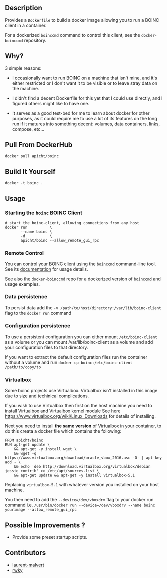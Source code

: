 ## Description

Provides a `Dockerfile` to build a docker image allowing you to run a
BOINC client in a container.

For a dockerized `boinccmd` command to control this client, see the
`docker-boinccmd` repository.

## Why?

3 simple reasons:

 * I occasionally want to run BOINC on a machine that isn't mine, and
   it's either restricted or I don't want it to be visible or to leave
   stray data on the machine.

 * I didn't find a decent Dockerfile for this yet that I could use
   directly, and I figured others might like to have one.

 * It serves as a good test-bed for me to learn about docker for other
   purposes, as it could require me to use a lot of its features on
   the long run if it matures into something decent: volumes, data
   containers, links, compose, etc...

## Pull From DockerHub

    docker pull apicht/boinc

## Build It Yourself

    docker -t boinc .

## Usage

### Starting the `boinc` BOINC Client

    # start the boinc-client, allowing connections from any host
    docker run          \
           --name boinc \
           -d           \
           apicht/boinc --allow_remote_gui_rpc

### Remote Control

You can control your BOINC client using the `boinccmd` command-line
tool. See its [documentation][1] for usage details.

See also the `docker-boinccmd` repo for a dockerized version of
`boinccmd` and usage examples.

### Data persistence

To persist data add the `-v /path/to/host/directory:/var/lib/boinc-client` flag to the `docker run` command

### Configuration persistence

To use a persistent configuration you can either mount `/etc/boinc-client` as a volume or you can mount /var/lib/boinc-client
as a volume and add your configuration files to that directory. 

If you want to extract the default configuration files run the container without a volume and run `docker cp boinc:/etc/boinc-client /path/to/copy/to`

### Virtualbox

Some boinc projects use Virtualbox. Virtualbox isn't installed in this image due to size and techinical complications.

If you wish to use Virtualbox then first on the host machine you need to install Virtualbox and Virtualbox kernel module
See here https://www.virtualbox.org/wiki/Linux_Downloads for details of installing.

Next you need to install **the same version** of Virtualbox in your container, to do this creata a docker file which
contains the following:

```
FROM apicht/boinc
RUN apt-get update \
    && apt-get -y install wget \
    && wget -q https://www.virtualbox.org/download/oracle_vbox_2016.asc -O- | apt-key add - \
    && echo 'deb http://download.virtualbox.org/virtualbox/debian jessie contrib' >> /etc/apt/sources.list \
    && apt-get update && apt-get -y install virtualbox-5.1
```

Replacing `virtualbox-5.1` with whatever version you installed on your host machine.

You then need to add the `--device=/dev/vboxdrv` flag to your docker run command i.e. 
`/usr/bin/docker run --device=/dev/vboxdrv --name boinc yourimage --allow_remote_gui_rpc`

## Possible Improvements ?

 * Provide some preset startup scripts.

## Contributors

 * [laurent-malvert][2]
 * [rwky][3]



[1]: http://boinc.berkeley.edu/wiki/Boinccmd_tool
[2]: https://github.com/laurent-malvert
[3]: https://github.com/rwky
